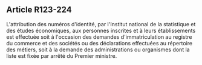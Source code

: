 Article R123-224
----
L'attribution des numéros d'identité, par l'Institut national de la statistique
et des études économiques, aux personnes inscrites et à leurs établissements est
effectuée soit à l'occasion des demandes d'immatriculation au registre du
commerce et des sociétés ou des déclarations effectuées au répertoire des
métiers, soit à la demande des administrations ou organismes dont la liste est
fixée par arrêté du Premier ministre.
